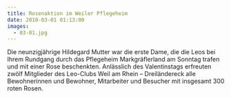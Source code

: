 ```yaml
---
title: Rosenaktion im Weiler Pflegeheim
date: 2010-03-01 01:13:00
images:
  - 03-01.jpg
---
```


Die neunzigjährige Hildegard Mutter war die erste Dame, die die Leos bei Ihrem Rundgang durch das Pflegeheim Markgräflerland am Sonntag trafen und mit einer Rose beschenkten. Anlässlich des Valentinstags erfreuten zwölf Mitglieder des Leo-Clubs Weil am Rhein – Dreiländereck alle Bewohnerinnen und Bewohner, Mitarbeiter und Besucher mit insgesamt 300 roten Rosen.
